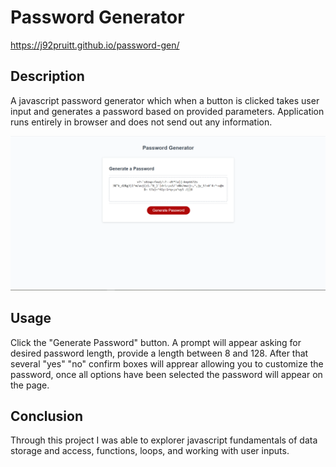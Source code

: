 # Password Generator

https://j92pruitt.github.io/password-gen/

## Description

A javascript password generator which when a button is clicked takes user input and generates a password based on provided parameters. Application runs entirely in browser and does not send out any information.

!["Screenshot of deployed page"](assets/images/screenshot.png)

## Usage
Click the "Generate Password" button. A prompt will appear asking for desired password length, provide a length between 8 and 128. After that several "yes" "no" confirm boxes will apprear allowing you to customize the password, once all options have been selected the password will appear on the page. 

## Conclusion
Through this project I was able to explorer javascript fundamentals of data storage and access, functions, loops, and working with user inputs.